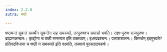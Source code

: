 ```yaml
---
index: 2.2.8
sutra: षष्ठी

---
```

षष्ठ्यन्तं सुबन्तं समर्थेन सुबन्तेन सह समस्यते, तत्पुरुषश्च समासो भवति। राज्ञः पुरुषः राजपुरुषः। ब्राह्मणकम्बलः। कृद्योगा च षष्ठी समस्यत इति वक्तव्यम्। इध्मप्रब्रश्चनः। पलाशशातनः। किमर्थम् इदमुच्यते? प्रतिपदविधाना च षष्ठी न समस्यते इति वक्ष्यति, तस्यायं पुरस्तादपकर्षः।